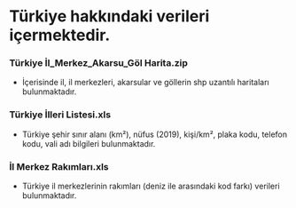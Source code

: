 # Türkiye hakkındaki verileri içermektedir. 

### Türkiye İl_Merkez_Akarsu_Göl Harita.zip

+ İçerisinde il, il merkezleri, akarsular ve göllerin shp uzantılı haritaları bulunmaktadır.

### Türkiye İlleri Listesi.xls

+ Türkiye şehir sınır alanı (km²), nüfus (2019), kişi/km², plaka kodu, telefon kodu, vali adı bilgileri bulunmaktadır.

### İl Merkez Rakımları.xls

+ Türkiye il merkezlerinin rakımları (deniz ile arasındaki kod farkı) verileri bulunmaktadır.

